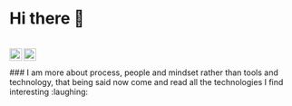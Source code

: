 # Hi there 👋
<br/>
<a href="https://www.linkedin.com/in/aman-mishra-15150212a">
  <img align="left" alt="Linkedin" width="22px" src="https://cdn.jsdelivr.net/npm/simple-icons@v3/icons/linkedin.svg" />
</a>
<a href="https://medium.com/@amanalankrit">
  <img align="left" alt="Medium" width="22px" src="https://cdn.jsdelivr.net/npm/simple-icons@v3/icons/medium.svg" />
</a>
<br/>


<br/>
### I am more about process, people and mindset rather than tools and technology, that being said now come and read all the technologies I find interesting :laughing:
<br/>
